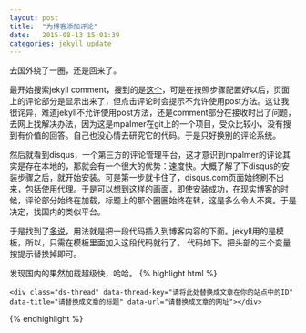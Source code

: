 ```yaml
---
layout: post
title:  "为博客添加评论"
date:   2015-08-13 15:01:39
categories: jekyll update
---
```

去国外绕了一圈，还是回来了。

最开始搜索jekyll comment，搜到的是[这个]，可是在按照步骤配置好以后，页面上的评论部分是显示出来了，但点击评论时会提示不允许使用post方法。这让我很诧异，难道jekyll不允许使用post方法，还是comment部分在接收时出了问题，去网上找解决办法，因为这是mpalmer在git上的一个项目，受众比较小，没有搜到有价值的回答。自己也没心情去研究它的代码。于是只好换别的评论系统。

然后就看到disqus，一个第三方的评论管理平台，这才意识到mpalmer的评论其实是存在本地的，那就会有一个很大的优势：速度快。大概了解了下disqus的安装步骤之后，就开始安装。可是第一步就卡住了，disqus.com页面始终刷不出来，包括使用代理。于是可以想到这样的画面，即使安装成功，在现实博客的时候，评论部分始终在加载，标题上的那个圈圈始终在转，这是多么令人不爽。于是决定，找国内的类似平台。

于是找到了[多说]，用法就是把一段代码插入到博客内容的下面。jekyll用的是模板，所以，只需在模板里面加入这段代码就行了。
代码如下。把头部的三个变量按提示替换掉即可。

发现国内的果然加载超级快，哈哈。
{% highlight html %}
<!-- 多说评论框 start -->
	<div class="ds-thread" data-thread-key="请将此处替换成文章在你的站点中的ID" data-title="请替换成文章的标题" data-url="请替换成文章的网址"></div>
<!-- 多说评论框 end -->
<!-- 多说公共JS代码 start (一个网页只需插入一次) -->
<script type="text/javascript">
var duoshuoQuery = {short_name:"mascure"};
	(function() {
		var ds = document.createElement('script');
		ds.type = 'text/javascript';ds.async = true;
		ds.src = (document.location.protocol == 'https:' ? 'https:' : 'http:') + '//static.duoshuo.com/embed.js';
		ds.charset = 'UTF-8';
		(document.getElementsByTagName('head')[0] 
		 || document.getElementsByTagName('body')[0]).appendChild(ds);
	})();
	</script>
<!-- 多说公共JS代码 end -->
{% endhighlight %}

[这个]: https://github.com/mpalmer/jekyll-static-comments/
[多说]: duoshuo.com/
